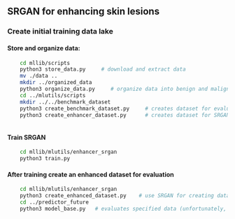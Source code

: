 ##  SRGAN for enhancing skin lesions 

### Create initial training data lake

####  Store and organize data:
```sh
    cd mllib/scripts
    python3 store_data.py     # download and extract data
    mv ./data ..
    mkdir ../organized_data
    python3 organize_data.py     # organize data into benign and malignant folders
    cd ../mlutils/scripts
    mkdir ../../benchmark_dataset
    python3 create_benchmark_dataset.py     # creates dataset for evaluating classifier
    python3 create_enhancer_dataset.py      # creates dataset for SRGAN
    
```

#### Train SRGAN

```sh
    cd mllib/mlutils/enhancer_srgan
    python3 train.py
```

#### After training create an enhanced dataset for evaluation

```sh
    cd mllib/mlutils/enhancer_srgan
    python3 create_enhanced_dataset.py    # use SRGAN for creating dataset in folder benchmark_dataset
    cd ../predictor_future
    python3 model_base.py   # evaluates specified data (unfortunately, need to specify the name of folder in code)
    
```
